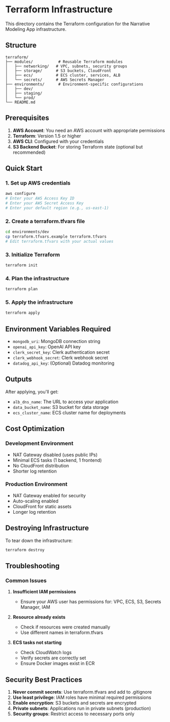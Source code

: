 # Terraform Infrastructure

This directory contains the Terraform configuration for the Narrative Modeling App infrastructure.

## Structure

```
terraform/
├── modules/           # Reusable Terraform modules
│   ├── networking/   # VPC, subnets, security groups
│   ├── storage/      # S3 buckets, CloudFront
│   ├── ecs/          # ECS cluster, services, ALB
│   └── secrets/      # AWS Secrets Manager
├── environments/      # Environment-specific configurations
│   ├── dev/
│   ├── staging/
│   └── prod/
└── README.md
```

## Prerequisites

1. **AWS Account**: You need an AWS account with appropriate permissions
2. **Terraform**: Version 1.5 or higher
3. **AWS CLI**: Configured with your credentials
4. **S3 Backend Bucket**: For storing Terraform state (optional but recommended)

## Quick Start

### 1. Set up AWS credentials

```bash
aws configure
# Enter your AWS Access Key ID
# Enter your AWS Secret Access Key
# Enter your default region (e.g., us-east-1)
```

### 2. Create a terraform.tfvars file

```bash
cd environments/dev
cp terraform.tfvars.example terraform.tfvars
# Edit terraform.tfvars with your actual values
```

### 3. Initialize Terraform

```bash
terraform init
```

### 4. Plan the infrastructure

```bash
terraform plan
```

### 5. Apply the infrastructure

```bash
terraform apply
```

## Environment Variables Required

- `mongodb_uri`: MongoDB connection string
- `openai_api_key`: OpenAI API key
- `clerk_secret_key`: Clerk authentication secret
- `clerk_webhook_secret`: Clerk webhook secret
- `datadog_api_key`: (Optional) Datadog monitoring

## Outputs

After applying, you'll get:
- `alb_dns_name`: The URL to access your application
- `data_bucket_name`: S3 bucket for data storage
- `ecs_cluster_name`: ECS cluster name for deployments

## Cost Optimization

### Development Environment
- NAT Gateway disabled (uses public IPs)
- Minimal ECS tasks (1 backend, 1 frontend)
- No CloudFront distribution
- Shorter log retention

### Production Environment
- NAT Gateway enabled for security
- Auto-scaling enabled
- CloudFront for static assets
- Longer log retention

## Destroying Infrastructure

To tear down the infrastructure:

```bash
terraform destroy
```

## Troubleshooting

### Common Issues

1. **Insufficient IAM permissions**
   - Ensure your AWS user has permissions for: VPC, ECS, S3, Secrets Manager, IAM

2. **Resource already exists**
   - Check if resources were created manually
   - Use different names in terraform.tfvars

3. **ECS tasks not starting**
   - Check CloudWatch logs
   - Verify secrets are correctly set
   - Ensure Docker images exist in ECR

## Security Best Practices

1. **Never commit secrets**: Use terraform.tfvars and add to .gitignore
2. **Use least privilege**: IAM roles have minimal required permissions
3. **Enable encryption**: S3 buckets and secrets are encrypted
4. **Private subnets**: Applications run in private subnets (production)
5. **Security groups**: Restrict access to necessary ports only